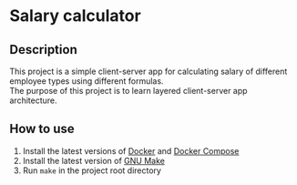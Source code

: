 # Salary calculator

## Description

This project is a simple client-server app for calculating salary of
different employee types using different formulas.\
The purpose of this project is to learn layered client-server app architecture.

## How to use

1. Install the latest versions of [Docker](https://www.docker.com/)
and [Docker Compose](https://docs.docker.com/compose/)
2. Install the latest version of [GNU Make](https://www.gnu.org/software/make/)
3. Run `make` in the project root directory
